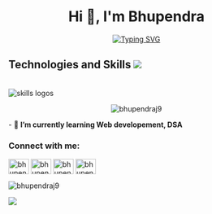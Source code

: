 <h1 align="center">Hi 👋, I'm Bhupendra</h1>

<p  align="center"><a href="https://git.io/typing-svg"><img src="https://readme-typing-svg.demolab.com?font=Fira+Code&pause=1000&background=F7F8FF01&width=435&lines=Hello 👋🏻 +I+am+Bhupendra+Jambhale        ;     I+am+a+Web+developer ,+ DSA learner" alt="Typing SVG" /></a></p>
  <h2> <strong> Technologies and Skills </strong><img src="./assets/borderseparator.gif"/></h2><br>
  <img src="https://skillicons.dev/icons?i=cpp,c,github,js,mysql,react,mongodb,express,html,css,tailwind" alt="skills logos" /> <br>
<p align="center"> <img src="https://komarev.com/ghpvc/?username=bhupendraj9&label=Profile%20views&color=0e75b6&style=flat" alt="bhupendraj9" /> </p>
<p>
- 🌱 <b>I’m currently learning Web developement, DSA</b>
</p>

<h3 align="left">Connect with me:</h3>
<p align="left">
<a href="https://linkedin.com/in/bhupendra-jambhale-36105722a" target="blank"><img align="center" src="https://raw.githubusercontent.com/rahuldkjain/github-profile-readme-generator/master/src/images/icons/Social/linked-in-alt.svg" alt="bhupendra jambhale" height="30" width="40" /></a>
<a href="https://www.hackerrank.com/bhupendraj9" target="blank"><img align="center" src="https://raw.githubusercontent.com/rahuldkjain/github-profile-readme-generator/master/src/images/icons/Social/hackerrank.svg" alt="bhupendraj9" height="30" width="40" /></a>
<a href="https://www.leetcode.com/bhupendraj9" target="blank"><img align="center" src="https://raw.githubusercontent.com/rahuldkjain/github-profile-readme-generator/master/src/images/icons/Social/leet-code.svg" alt="bhupendraj9" height="30" width="40" /></a>
<a href="https://auth.geeksforgeeks.org/user/bhupendraj9" target="blank"><img align="center" src="https://raw.githubusercontent.com/rahuldkjain/github-profile-readme-generator/master/src/images/icons/Social/geeks-for-geeks.svg" alt="bhupendraj9" height="30" width="40" /></a>
</p>


<p><img align="center" src="https://github-readme-streak-stats.herokuapp.com/?user=bhupendraj9&" alt="bhupendraj9" /></p>

![](https://leetcard.jacoblin.cool/bhupendraj9?ext=heatmap)
<!---
bhupendraj9/bhupendraj9 is a ✨ special ✨ repository because its `README.md` (this file) appears on your GitHub profile.
You can click the Preview link to take a look at your changes.
--->
